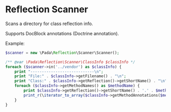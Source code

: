 # Reflection Scanner
Scans a directory for class reflection info.

Supports DocBlock annotations (Doctrine annotation).

Example:
```php
$scanner = new \Pada\Reflection\Scanner\Scanner();

/** @var \Pada\Reflection\Scanner\ClassInfo $classInfo */
foreach ($scanner->in('../vendor') as $classInfo) {
    print "----------------------------\n";
    print "File:" . $classInfo->getFilename() . "\n";
    print "Class:" . $classInfo->getReflection()->getShortName() . "\n";
    foreach ($classInfo->getMethodNames() as $methodName) {
        print $classInfo->getReflection()->getShortName() . '.' . $methodName . "\n";
        print_r(\iterator_to_array($classInfo->getMethodAnnotations($methodName)));
    }
}
```
